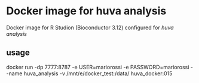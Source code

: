 # Docker image for huva analysis

Docker image for R Studion (Bioconductor 3.12) configured for *huva analysis*

## usage
docker run -dp 7777:8787 -e USER=mariorossi -e PASSWORD=mariorossi --name huva_analysis -v /mnt/e/docker_test:/data/ huva_docker:015